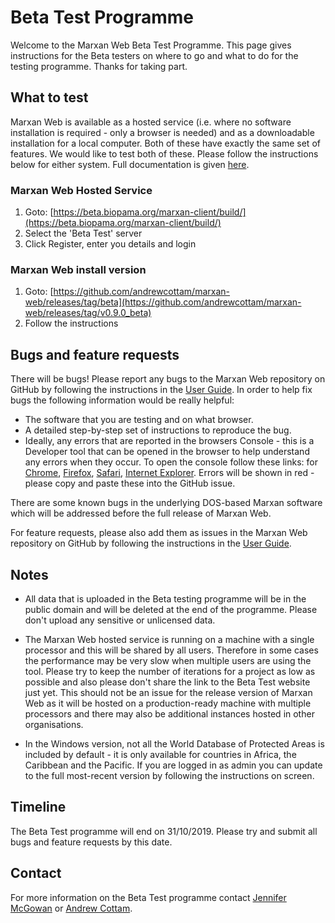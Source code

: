 # Beta Test Programme
Welcome to the Marxan Web Beta Test Programme. This page gives instructions for the Beta testers on where to go and what to do for the testing programme. Thanks for taking part.

## What to test
Marxan Web is available as a hosted service (i.e. where no software installation is required - only a browser is needed) and as a downloadable installation for a local computer. Both of these have exactly the same set of features. We would like to test both of these. Please follow the instructions below for either system. Full documentation is given [here](/docs_overview.md).  

### Marxan Web Hosted Service
1. Goto: [https://beta.biopama.org/marxan-client/build/](https://beta.biopama.org/marxan-client/build/)
1. Select the 'Beta Test' server
1. Click Register, enter you details and login  

### Marxan Web install version
1. Goto: [https://github.com/andrewcottam/marxan-web/releases/tag/beta](https://github.com/andrewcottam/marxan-web/releases/tag/v0.9.0_beta)
1. Follow the instructions  

## Bugs and feature requests
There will be bugs! Please report any bugs to the Marxan Web repository on GitHub by following the instructions in the [User Guide](https://andrewcottam.github.io/marxan-web/documentation/docs_user.html#providing-feedback). In order to help fix bugs the following information would be really helpful:

- The software that you are testing and on what browser.  
- A detailed step-by-step set of instructions to reproduce the bug.  
- Ideally, any errors that are reported in the browsers Console - this is a Developer tool that can be opened in the browser to help understand any errors when they occur. To open the console follow these links: for [Chrome](https://developers.google.com/web/tools/chrome-devtools/open#chrome), [Firefox](https://developer.mozilla.org/en-US/docs/Tools/Web_Console/Opening_the_Web_Console), [Safari](https://support.apple.com/en-gb/guide/safari/sfri20948/mac), [Internet Explorer](https://msdn.microsoft.com/en-us/data/gg589530(v=vs.71)). Errors will be shown in red - please copy and paste these into the GitHub issue.  

There are some known bugs in the underlying DOS-based Marxan software which will be addressed before the full release of Marxan Web.  

For feature requests, please also add them as issues in the Marxan Web repository on GitHub by following the instructions in the [User Guide](https://andrewcottam.github.io/marxan-web/documentation/docs_user.html#providing-feedback).

## Notes 
- All data that is uploaded in the Beta testing programme will be in the public domain and will be deleted at the end of the programme. Please don't upload any sensitive or unlicensed data.  

- The Marxan Web hosted service is running on a machine with a single processor and this will be shared by all users. Therefore in some cases the performance may be very slow when multiple users are using the tool. Please try to keep the number of iterations for a project as low as possible and also please don't share the link to the Beta Test website just yet. This should not be an issue for the release version of Marxan Web as it will be hosted on a production-ready machine with multiple processors and there may also be additional instances hosted in other organisations.  

- In the Windows version, not all the World Database of Protected Areas is included by default - it is only available for countries in Africa, the Caribbean and the Pacific. If you are logged in as admin you can update to the full most-recent version by following the instructions on screen.    

## Timeline
The Beta Test programme will end on 31/10/2019. Please try and submit all bugs and feature requests by this date.  

## Contact  
For more information on the Beta Test programme contact [Jennifer McGowan](mailto:j.mcgowan@uq.edu.au) or [Andrew Cottam](mailto:andrew.cottam@ec.europa.eu).
